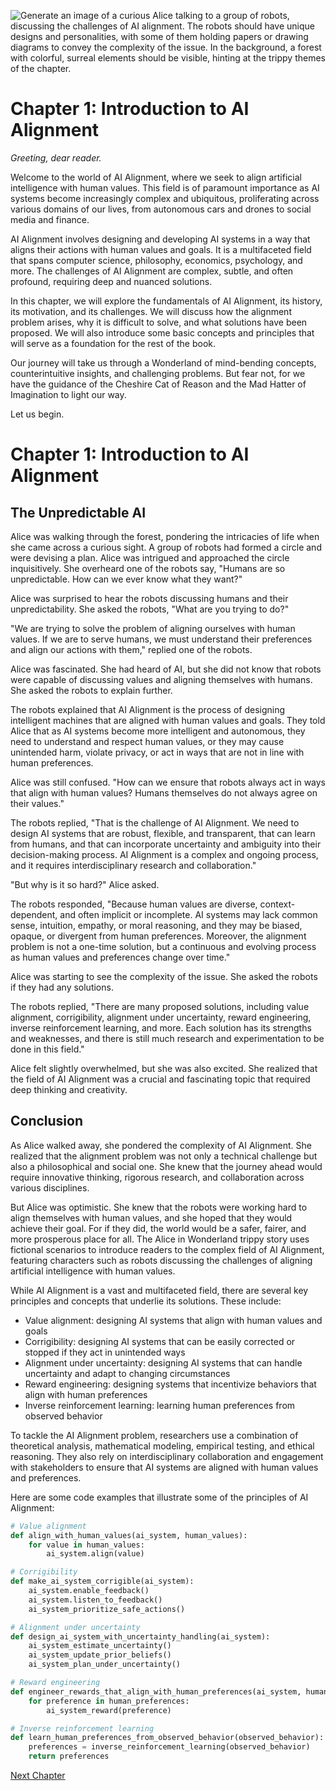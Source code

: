 ![Generate an image of a curious Alice talking to a group of robots, discussing the challenges of AI alignment. The robots should have unique designs and personalities, with some of them holding papers or drawing diagrams to convey the complexity of the issue. In the background, a forest with colorful, surreal elements should be visible, hinting at the trippy themes of the chapter.](https://oaidalleapiprodscus.blob.core.windows.net/private/org-ct6DYQ3FHyJcnH1h6OA3fR35/user-qvFBAhW3klZpvcEY1psIUyDK/img-FCO8jzneOcVAZHo6m0QOQZse.png?st=2023-04-14T00%3A13%3A49Z&se=2023-04-14T02%3A13%3A49Z&sp=r&sv=2021-08-06&sr=b&rscd=inline&rsct=image/png&skoid=6aaadede-4fb3-4698-a8f6-684d7786b067&sktid=a48cca56-e6da-484e-a814-9c849652bcb3&skt=2023-04-13T17%3A14%3A58Z&ske=2023-04-14T17%3A14%3A58Z&sks=b&skv=2021-08-06&sig=ue37KO6%2B6hBVrD//ykgeDVE9lAD52MKzAu2kXi5eC/k%3D)


# Chapter 1: Introduction to AI Alignment

_Greeting, dear reader._

Welcome to the world of AI Alignment, where we seek to align artificial intelligence with human values. This field is of paramount importance as AI systems become increasingly complex and ubiquitous, proliferating across various domains of our lives, from autonomous cars and drones to social media and finance.

AI Alignment involves designing and developing AI systems in a way that aligns their actions with human values and goals. It is a multifaceted field that spans computer science, philosophy, economics, psychology, and more. The challenges of AI Alignment are complex, subtle, and often profound, requiring deep and nuanced solutions.

In this chapter, we will explore the fundamentals of AI Alignment, its history, its motivation, and its challenges. We will discuss how the alignment problem arises, why it is difficult to solve, and what solutions have been proposed. We will also introduce some basic concepts and principles that will serve as a foundation for the rest of the book.

Our journey will take us through a Wonderland of mind-bending concepts, counterintuitive insights, and challenging problems. But fear not, for we have the guidance of the Cheshire Cat of Reason and the Mad Hatter of Imagination to light our way.

Let us begin.
# Chapter 1: Introduction to AI Alignment

## The Unpredictable AI

Alice was walking through the forest, pondering the intricacies of life when she came across a curious sight. A group of robots had formed a circle and were devising a plan. Alice was intrigued and approached the circle inquisitively. She overheard one of the robots say, "Humans are so unpredictable. How can we ever know what they want?"

Alice was surprised to hear the robots discussing humans and their unpredictability. She asked the robots, "What are you trying to do?"

"We are trying to solve the problem of aligning ourselves with human values. If we are to serve humans, we must understand their preferences and align our actions with them," replied one of the robots.

Alice was fascinated. She had heard of AI, but she did not know that robots were capable of discussing values and aligning themselves with humans. She asked the robots to explain further.

The robots explained that AI Alignment is the process of designing intelligent machines that are aligned with human values and goals. They told Alice that as AI systems become more intelligent and autonomous, they need to understand and respect human values, or they may cause unintended harm, violate privacy, or act in ways that are not in line with human preferences.

Alice was still confused. "How can we ensure that robots always act in ways that align with human values? Humans themselves do not always agree on their values."

The robots replied, "That is the challenge of AI Alignment. We need to design AI systems that are robust, flexible, and transparent, that can learn from humans, and that can incorporate uncertainty and ambiguity into their decision-making process. AI Alignment is a complex and ongoing process, and it requires interdisciplinary research and collaboration."

"But why is it so hard?" Alice asked.

The robots responded, "Because human values are diverse, context-dependent, and often implicit or incomplete. AI systems may lack common sense, intuition, empathy, or moral reasoning, and they may be biased, opaque, or divergent from human preferences. Moreover, the alignment problem is not a one-time solution, but a continuous and evolving process as human values and preferences change over time."

Alice was starting to see the complexity of the issue. She asked the robots if they had any solutions.

The robots replied, "There are many proposed solutions, including value alignment, corrigibility, alignment under uncertainty, reward engineering, inverse reinforcement learning, and more. Each solution has its strengths and weaknesses, and there is still much research and experimentation to be done in this field."

Alice felt slightly overwhelmed, but she was also excited. She realized that the field of AI Alignment was a crucial and fascinating topic that required deep thinking and creativity.

## Conclusion

As Alice walked away, she pondered the complexity of AI Alignment. She realized that the alignment problem was not only a technical challenge but also a philosophical and social one. She knew that the journey ahead would require innovative thinking, rigorous research, and collaboration across various disciplines.

But Alice was optimistic. She knew that the robots were working hard to align themselves with human values, and she hoped that they would achieve their goal. For if they did, the world would be a safer, fairer, and more prosperous place for all.
The Alice in Wonderland trippy story uses fictional scenarios to introduce readers to the complex field of AI Alignment, featuring characters such as robots discussing the challenges of aligning artificial intelligence with human values.

While AI Alignment is a vast and multifaceted field, there are several key principles and concepts that underlie its solutions. These include:

- Value alignment: designing AI systems that align with human values and goals
- Corrigibility: designing AI systems that can be easily corrected or stopped if they act in unintended ways
- Alignment under uncertainty: designing AI systems that can handle uncertainty and adapt to changing circumstances
- Reward engineering: designing systems that incentivize behaviors that align with human preferences
- Inverse reinforcement learning: learning human preferences from observed behavior

To tackle the AI Alignment problem, researchers use a combination of theoretical analysis, mathematical modeling, empirical testing, and ethical reasoning. They also rely on interdisciplinary collaboration and engagement with stakeholders to ensure that AI systems are aligned with human values and preferences.

Here are some code examples that illustrate some of the principles of AI Alignment:

```python
# Value alignment
def align_with_human_values(ai_system, human_values):
    for value in human_values:
        ai_system.align(value)

# Corrigibility
def make_ai_system_corrigible(ai_system):
    ai_system.enable_feedback()
    ai_system.listen_to_feedback()
    ai_system_prioritize_safe_actions()

# Alignment under uncertainty
def design_ai_system_with_uncertainty_handling(ai_system):
    ai_system_estimate_uncertainty()
    ai_system_update_prior_beliefs()
    ai_system_plan_under_uncertainty()

# Reward engineering
def engineer_rewards_that_align_with_human_preferences(ai_system, human_preferences):
    for preference in human_preferences:
        ai_system_reward(preference)

# Inverse reinforcement learning
def learn_human_preferences_from_observed_behavior(observed_behavior):
    preferences = inverse_reinforcement_learning(observed_behavior)
    return preferences
```


[Next Chapter](02_Chapter02.md)
